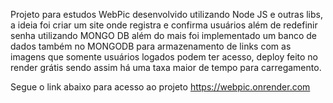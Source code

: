 Projeto para estudos WebPic desenvolvido utilizando Node JS e outras libs, a ideia foi criar um site onde registra e confirma usuários além de redefinir senha utilizando MONGO DB além do mais foi implementado um banco de dados também no MONGODB para armazenamento de 
links com as imagens que somente usuários logados podem ter acesso, deploy feito no render grátis sendo assim há uma taxa maior de tempo para carregamento.


Segue o link abaixo para acesso ao projeto
https://webpic.onrender.com
